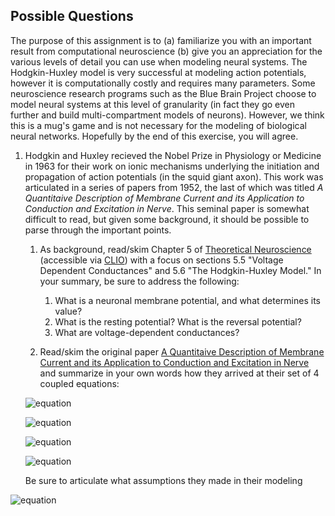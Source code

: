 ## Possible Questions

The purpose of this assignment is to (a) familiarize you with an important result from computational neuroscience (b) give you an appreciation for the various levels of detail you can use when modeling neural systems. The Hodgkin-Huxley model is very successful at modeling action potentials, however it is computationally costly and requires many parameters. Some neuroscience research programs such as the Blue Brain Project choose to model neural systems at this level of granularity (in fact they go even further and build multi-compartment models of neurons). However, we think this is a mug's game and is not necessary for the modeling of biological neural networks. Hopefully by the end of this exercise, you will agree.

1. Hodgkin and Huxley recieved the Nobel Prize in Physiology or Medicine in 1963 for their work on ionic mechanisms underlying the initiation and propagation of action potentials (in the squid giant axon). This work was articulated in a series of papers from 1952, the last of which was titled _A Quantitaive Description of Membrane Current and its Application to Conduction and Excitation in Nerve_. This seminal paper is somewhat difficult to read, but given some background, it should be possible to parse through the important points.
    1. As background, read/skim Chapter 5 of [Theoretical Neuroscience](https://ebookcentral.proquest.com/lib/columbia/detail.action?docID=3338869) (accessible via [CLIO](https://clio.columbia.edu/catalog/13025930?counter=1)) with a focus on sections 5.5 "Voltage Dependent Conductances" and 5.6 "The Hodgkin-Huxley Model." In your summary, be sure to address the following:
        1. What is a neuronal membrane potential, and what determines its value?
        2. What is the resting potential? What is the reversal potential?
        3. What are voltage-dependent conductances?
    
    2. Read/skim the original paper [A Quantitaive Description of Membrane Current and its Application to Conduction and Excitation in Nerve](https://www.ncbi.nlm.nih.gov/pmc/articles/PMC1392413/pdf/jphysiol01442-0106.pdf) and summarize in your own words how they arrived at their set of 4 coupled equations:
    
    ![equation](https://latex.codecogs.com/png.latex?I&space;=&space;C_m\frac{{\mathrm&space;d}&space;V_m}{{\mathrm&space;d}&space;t}&space;&plus;&space;\bar{g}_\text{K}n^4(V_m&space;-&space;V_K)&space;&plus;&space;\bar{g}_\text{Na}m^3h(V_m&space;-&space;V_{Na})&space;&plus;&space;\bar{g}_l(V_m&space;-&space;V_l))
    
    ![equation](https://latex.codecogs.com/png.latex?\frac{dn}{dt}&space;=&space;\alpha_n(V_m)(1&space;-&space;n)&space;-&space;\beta_n(V_m)&space;n)
    
    ![equation]()
    
    ![equation]()
    
    Be sure to articulate what assumptions they made in their modeling

![equation](https://latex.codecogs.com/png.latex?I&space;=&space;C_M&space;\frac{dV}{dt}&space;&plus;&space;I_i)
